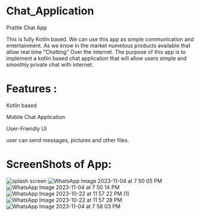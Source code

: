 # Chat_Application

Prattle Chat App

This is fully Kotlin based.  We can use this app as simple communication and entertainment. 
As we know in the market numetous products available that allow real time "Chatting" Over the internet. The purpose of this app is to implement a kotlin based chat application that will allow users simple and smoothly private chat with internet.


# Features :
Kotlin based

Mobile Chat Application

User-Friendly UI

user can send messages, pictures and other files.

# ScreenShots of App:
![splash screen](https://github.com/JadavKhushi/Chat_Application/assets/113246715/1306b422-1716-4b59-b542-b84a149e7c77)  ![WhatsApp Image 2023-11-04 at 7 50 05 PM](https://github.com/JadavKhushi/Chat_Application/assets/113246715/e4dbf123-7378-4f37-9948-852caa6f0b43) ![WhatsApp Image 2023-11-04 at 7 50 14 PM](https://github.com/JadavKhushi/Chat_Application/assets/113246715/92e09c7c-a119-44af-a245-919a47bbc5de) ![WhatsApp Image 2023-10-22 at 11 57 22 PM (1)](https://github.com/JadavKhushi/Chat_Application/assets/113246715/0aa90b3e-81c3-46a6-abf2-d1c27d7cd220) ![WhatsApp Image 2023-10-22 at 11 57 28 PM](https://github.com/JadavKhushi/Chat_Application/assets/113246715/9374664e-a0b2-474a-aeca-6319e6cbe725) ![WhatsApp Image 2023-11-04 at 7 58 03 PM](https://github.com/JadavKhushi/Chat_Application/assets/113246715/2a2e64b9-dfd7-43f9-9a08-264c57256b1a)
